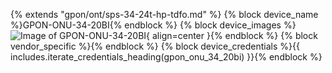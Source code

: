 {% extends "gpon/ont/sps-34-24t-hp-tdfo.md" %}
{% block device_name %}GPON-ONU-34-20BI{% endblock %}
{% block device_images %}![Image of GPON-ONU-34-20BI](/img/gpon-onu-34-20bi.png){ align=center }{% endblock %}
{% block vendor_specific %}{% endblock %}
{% block device_credentials %}{{ includes.iterate_credentials_heading(gpon_onu_34_20bi) }}{% endblock %}
